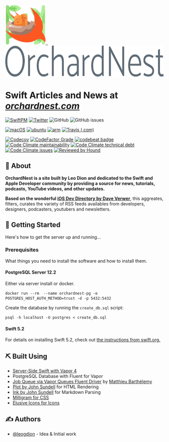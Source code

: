 &nbsp;

<a href="https://orchardnest.com"><img src="Public/images/logo.svg" height="125px">&nbsp;&nbsp;<img src="Public/images/wordmark.svg" height="100px"></a>



# Swift Articles and News at _[orchardnest.com](https://orchardnest.com)_

[![SwiftPM](https://img.shields.io/badge/SPM-Linux%20%7C%20iOS%20%7C%20macOS%20%7C%20watchOS%20%7C%20tvOS-success?logo=swift)](https://swift.org)
[![Twitter](https://img.shields.io/badge/twitter-@leogdion-blue.svg?style=flat)](http://twitter.com/leogdion)
![GitHub](https://img.shields.io/github/license/brightdigit/OrchardNest)
![GitHub issues](https://img.shields.io/github/issues/brightdigit/OrchardNest)

[![macOS](https://github.com/brightdigit/OrchardNest/workflows/macOS/badge.svg)](https://github.com/brightdigit/OrchardNest/actions?query=workflow%3AmacOS)
[![ubuntu](https://github.com/brightdigit/OrchardNest/workflows/ubuntu/badge.svg)](https://github.com/brightdigit/OrchardNest/actions?query=workflow%3Aubuntu)
[![arm](https://github.com/brightdigit/OrchardNest/workflows/arm/badge.svg)](https://github.com/brightdigit/OrchardNest/actions?query=workflow%3Aarm)
[![Travis (.com)](https://img.shields.io/travis/com/brightdigit/OrchardNest?logo=travis)](https://travis-ci.com/brightdigit/OrchardNest)

[![Codecov](https://img.shields.io/codecov/c/github/brightdigit/OrchardNest)](https://codecov.io/gh/brightdigit/OrchardNest)
[![CodeFactor Grade](https://img.shields.io/codefactor/grade/github/brightdigit/OrchardNest)](https://www.codefactor.io/repository/github/brightdigit/OrchardNest)
[![codebeat badge](https://codebeat.co/badges/4f86fb90-f8de-40c5-ab63-e6069cde5002)](https://codebeat.co/projects/github-com-brightdigit-OrchardNest-master)
[![Code Climate maintainability](https://img.shields.io/codeclimate/maintainability/brightdigit/OrchardNest)](https://codeclimate.com/github/brightdigit/OrchardNest)
[![Code Climate technical debt](https://img.shields.io/codeclimate/tech-debt/brightdigit/OrchardNest?label=debt)](https://codeclimate.com/github/brightdigit/OrchardNest)
[![Code Climate issues](https://img.shields.io/codeclimate/issues/brightdigit/OrchardNest)](https://codeclimate.com/github/brightdigit/OrchardNest)
[![Reviewed by Hound](https://img.shields.io/badge/Reviewed_by-Hound-8E64B0.svg)](https://houndci.com)

## 🧐 About <a name = "about"></a>

**OrchardNest is a site built by Leo Dion and dedicated to the Swift and Apple Developer community by providing a source for news, tutorials, podcasts, YouTube videos, and other updates.**

**Based on the wonderful [iOS Dev Directory by Dave Verwer](https://iosdevdirectory.com)**, this aggreates, filters, curates the variety of RSS feeds availables from developers, designers, podcasters, youtubers and newsletters. 

## 🏁 Getting Started <a name = "getting_started"></a>
Here's how to get the server up and running...

### Prerequisites
What things you need to install the software and how to install them.

#### PostgreSQL Server 12.2
Either via server install or docker. 

```
docker run --rm  --name orchardnest-pg -e POSTGRES_HOST_AUTH_METHOD=trust -d -p 5432:5432
```

Create the database by running the `create_db.sql` script:

```
psql -h localhost -U postgres < create_db.sql
```

#### Swift 5.2 

For details on installing Swift 5.2, check out [the instructions from swift.org.](https://swift.org/getting-started/)

<!--
### Installing
A step by step series of examples that tell you how to get a development env running.

Say what the step will be

```
Give the example
```

And repeat

```
until finished
```

End with an example of getting some data out of the system or using it for a little demo.

## 🔧 Running the tests <a name = "tests"></a>
Explain how to run the automated tests for this system.

### Break down into end to end tests
Explain what these tests test and why

```
Give an example
```

### And coding style tests
Explain what these tests test and why

```
Give an example
```
--->

<!--
## 🎈 Usage <a name="usage"></a>
Add notes about how to use the system.

## 🚀 Deployment <a name = "deployment"></a>
Add additional notes about how to deploy this on a live system.

-->
## ⛏️ Built Using <a name = "built_using"></a>

* [Server-Side Swift with Vapor 4](https://vapor.codes)
* PostgreSQL Database with Fluent for Vapor
* [Job Queue via Vapor Queues Fluent Driver](https://github.com/m-barthelemy/vapor-queues-fluent-driver) by [Matthieu Barthélemy](https://github.com/m-barthelemy)
* [Plot by John Sundell](https://github.com/johnsundell/plot) for HTML Rendering
* [Ink by John Sundell](https://github.com/JohnSundell/Ink) for Markdown Parsing
* [Milligram for CSS](https://milligram.io) 
* [Elusive Icons for Icons](http://elusiveicons.com)

## ✍️ Authors <a name = "authors"></a>
- [@leogdion](https://github.com/leogdion) - Idea & Initial work

<!--
See also the list of [contributors](https://github.com/kylelobo/The-Documentation-Compendium/contributors) who participated in this project.

## 🎉 Acknowledgements <a name = "acknowledgement"></a>
- Hat tip to anyone whose code was used
- Inspiration
- References
-->
